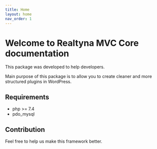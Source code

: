 ```yaml
---
title: Home
layout: home
nav_order: 1
---
```

# Welcome to Realtyna MVC Core documentation

This package was developed to help developers.

Main purpose of this package is to allow you to create cleaner and more
structured plugins in WordPress.


## Requirements

- php >= 7.4
- pdo_mysql

## Contribution
Feel free to help us make this framework better.